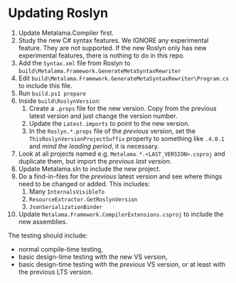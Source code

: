 # Updating Roslyn

1. Update Metalama.Compiler first. 
2. Study the new C# syntax features. We IGNORE any experimental feature. They are not supported. If the new Roslyn only has new experimental features, there is nothing to do in this repo.
3. Add the `Syntax.xml` file from Roslyn to `build\Metalama.Framework.GenerateMetaSyntaxRewriter`
4. Edit `build\Metalama.Framework.GenerateMetaSyntaxRewriter\Program.cs` to include this file.
5. Run `build.ps1 prepare`
6. Inside `build\RoslynVersion`:
    1. Create a `.props` file for the new version. Copy from the previous latest version and just change the version number.
    2. Update the `Latest.imports` to point to the new version.
    3. In the `Roslyn.*.props` file of the _previous_ version, set the `ThisRoslynVersionProjectSuffix` property to something like `.4.0.1` and _mind the leading period_, it is necessary.
7. Look at all projects named e.g. `Metalama.*.<LAST_VERSION>.csproj` and duplicate them, but import the _previous last version_.
8. Update Metalama.sln to include the new project.
9. Do a find-in-files for the _previous_ latest version and see where things need to be changed or added. This includes:
    1. Many `InternalsVisibleTo`
    2. `ResourceExtractor.GetRoslynVersion`
    3. `JsonSerializationBinder`
10. Update `Metalama.Framework.CompilerExtensions.csproj` to include the new assemblies.

The testing should include:
* normal compile-time testing,
* basic design-time testing with the new VS version,
* basic design-time testing with the _previous_ VS version, or at least with the previous LTS version.
